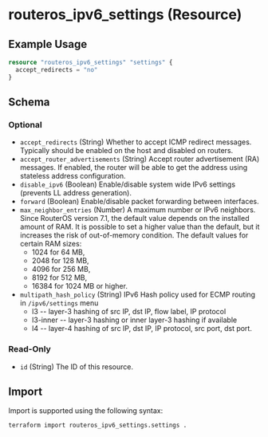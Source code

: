 # routeros_ipv6_settings (Resource)


## Example Usage
```terraform
resource "routeros_ipv6_settings" "settings" {
  accept_redirects = "no"
}
```

<!-- schema generated by tfplugindocs -->
## Schema

### Optional

- `accept_redirects` (String) Whether to accept ICMP redirect messages. Typically should be enabled on the host and disabled on routers.
- `accept_router_advertisements` (String) Accept router advertisement (RA) messages. If enabled, the router will be able to get the address using stateless address configuration.
- `disable_ipv6` (Boolean) Enable/disable system wide IPv6 settings (prevents LL address generation).
- `forward` (Boolean) Enable/disable packet forwarding between interfaces.
- `max_neighbor_entries` (Number) A maximum number or IPv6 neighbors. Since RouterOS version 7.1, the default value depends on the installed amount of RAM. It is possible to set a higher value than the default, but it increases the risk of out-of-memory condition. The default values for certain RAM sizes:
  * 1024 for 64 MB,
  * 2048 for 128 MB,
  * 4096 for 256 MB,
  * 8192 for 512 MB,
  * 16384 for 1024 MB or higher.
- `multipath_hash_policy` (String) IPv6 Hash policy used for ECMP routing in `/ipv6/settings` menu
  * l3 -- layer-3 hashing of src IP, dst IP, flow label, IP protocol
  * l3-inner -- layer-3 hashing or inner layer-3 hashing if available
  * l4 -- layer-4 hashing of src IP, dst IP, IP protocol, src port, dst port.

### Read-Only

- `id` (String) The ID of this resource.

## Import
Import is supported using the following syntax:
```shell
terraform import routeros_ipv6_settings.settings .
```
